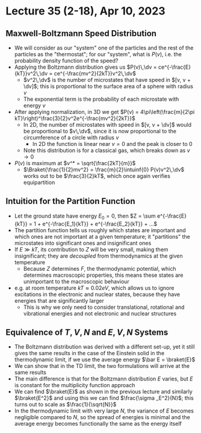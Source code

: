 # Lecture 35 (2-18), Apr 10, 2023

## Maxwell-Boltzmann Speed Distribution

* We will consider as our "system" one of the particles and the rest of the particles as the "thermostat"; for our "system", what is $P(v)$, i.e. the probability density function of the speed?
* Applying the Boltzmann distribution gives us $P(v)\,\dv = ce^{-\frac{E}{kT}}v^2\,\dv = ce^{-\frac{mv^2}{2kT}}v^2\,\dv$
	* $v^2\,\dv$ is the number of microstates that have speed in $[v, v + \dv]$; this is proportional to the surface area of a sphere with radius $v$
	* The exponential term is the probability of each microstate with energy $v$
* After applying normalization, in 3D we get $P(v) = 4\pi\left(\frac{m}{2\pi kT}\right)^\frac{3}{2}v^2e^{-\frac{mv^2}{2kT}}$
	* In 2D, the number of microstates with speed in $[v, v + \dv]$ would be proportional to $v\,\dv$, since it is now proportional to the circumference of a circle with radius $v$
		* In 2D the function is linear near $v = 0$ and the peak is closer to 0
	* Note this distribution is for a classical gas, which breaks down as $v \to 0$
* $P(v)$ is maximum at $v^* = \sqrt{\frac{2kT}{m}}$
	* $\Braket{\frac{1}{2}mv^2} = \frac{m}{2}\intuinf{0} P(v)v^2\,\dv$ works out to be $\frac{3}{2}kT$, which once again verifies equipartition

## Intuition for the Partition Function

* Let the ground state have energy $E_0 = 0$, then $Z = \sum e^{-\frac{E}{kT}} = 1 + e^{-\frac{E_1}{kT}} + e^{-\frac{E_2}{kT}} + ...$
* The partition function tells us roughly which states are important and which ones are not important at a given temperature; it "partitions" the microstates into significant ones and insignificant ones
* If $E \gg kT$, its contribution to $Z$ will be very small, making them insignificant; they are *decoupled* from thermodynamics at the given temperature
	* Because $Z$ determines $F$, the thermodynamic potential, which determines macroscopic properties, this means these states are unimportant to the macroscopic behaviour
* e.g. at room temperature $kT \approx 0.02\si{eV}$, which allows us to ignore excitations in the electronic and nuclear states, because they have energies that are significantly larger
	* This is why we only need to consider translational, rotational and vibrational energies and not electronic and nuclear structures

## Equivalence of $T, V, N$ and $E, V, N$ Systems

* The Boltzmann distribution was derived with a different set-up, yet it still gives the same results in the case of the Einstein solid in the thermodynamic limit, if we use the average energy $\bar E = \braket{E}$
* We can show that in the TD limit, the two formulations will arrive at the same results
* The main difference is that for the Boltzmann distribution $E$ varies, but $E$ is constant for the multiplicity function approach
* We can find $\braket{E}$ as shown in the previous lecture and similarly $\braket{E^2}$ and using this we can find $\frac{\sigma _E^2}{N}$; this turns out to scale as $\frac{1}{\sqrt{N}}$
* In the thermodynamic limit with very large $N$, the variance of $E$ becomes negligible compared to $N$, so the spread of energies is minimal and the average energy becomes functionally the same as the energy itself

